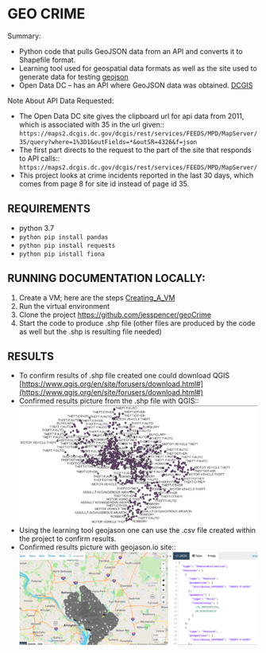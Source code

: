 # GEO CRIME
Summary:
- Python code that pulls GeoJSON data from an API and converts it to Shapefile format.
- Learning tool used for geospatial data formats as well as the site used to generate data for testing [geojson](https://geojson.io/)  
- Open Data DC – has an API where GeoJSON data was obtained. [DCGIS](https://opendata.dc.gov/datasets/DCGIS::crime-incidents-in-2011/api)

Note About API Data Requested: 
- The Open Data DC site gives the clipboard url for api data from 2011, which is associated with 35 in the url given:: 
 `https://maps2.dcgis.dc.gov/dcgis/rest/services/FEEDS/MPD/MapServer/35/query?where=1%3D1&outFields=*&outSR=4326&f=json` 
- The first part directs to the request to the part of the site that responds to API calls::
`https://maps2.dcgis.dc.gov/dcgis/rest/services/FEEDS/MPD/MapServer/` 
- This project looks at crime incidents reported in the last 30 days, which comes from page 8 for site id instead of page id 35.

## REQUIREMENTS
- python 3.7
- `python pip install pandas`
- `python pip install requests`
- `python pip install fiona`

## RUNNING DOCUMENTATION LOCALLY:
1. Create a VM; here are the steps [Creating_A_VM](https://github.com/jesspencer/Good-Grub/blob/master/Creating_A_VM.md)
2. Run the virtual environment
3. Clone the project https://github.com/jesspencer/geoCrime
4. Start the code to produce .shp file (other files are produced by the code as well but the .shp is resulting file needed)

## RESULTS
- To confirm results of .shp file created one could download QGIS [https://www.qgis.org/en/site/forusers/download.html#](https://www.qgis.org/en/site/forusers/download.html#) 
- Confirmed results picture from the .shp file with QGIS::
![data_visual_picture](https://github.com/jesspencer/geoCrime/blob/master/qgis_pic.png?raw=true)
- Using the learning tool geojason one can use the .csv file created within the project to confirm results.
- Confirmed results picture with geojason.io site::
![data_visual_picture](https://github.com/jesspencer/geoCrime/blob/master/geojason_io_pic.png?raw=true)
